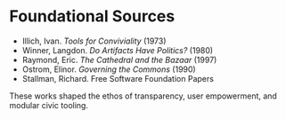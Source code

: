 # Foundational Sources

- Illich, Ivan. *Tools for Conviviality* (1973)
- Winner, Langdon. *Do Artifacts Have Politics?* (1980)
- Raymond, Eric. *The Cathedral and the Bazaar* (1997)
- Ostrom, Elinor. *Governing the Commons* (1990)
- Stallman, Richard. Free Software Foundation Papers

These works shaped the ethos of transparency, user empowerment, and modular civic tooling.
